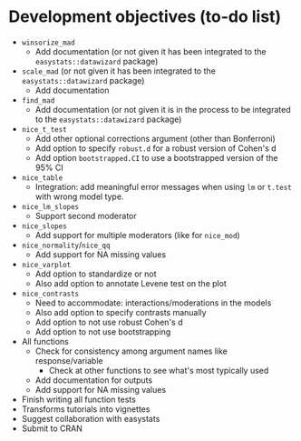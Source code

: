 # Development objectives (to-do list)

-   `winsorize_mad`
    -   Add documentation (or not given it has been integrated to the `easystats::datawizard` package)
-   `scale_mad` (or not given it has been integrated to the `easystats::datawizard` package)
    -   Add documentation
-   `find_mad`
    -   Add documentation (or not given it is in the process to be integrated to the `easystats::datawizard` package)
-   `nice_t_test`
    -   Add other optional corrections argument (other than Bonferroni)
    -   Add option to specify `robust.d` for a robust version of Cohen's d
    -   Add option `bootstrapped.CI` to use a bootstrapped version of the 95% CI
-   `nice_table`
    -   Integration: add meaningful error messages when using `lm` or `t.test` with wrong model type.
-   `nice_lm_slopes`
    -   Support second moderator
-   `nice_slopes`
    -   Add support for multiple moderators (like for `nice_mod`)
-   `nice_normality`/`nice_qq`
    -   Add support for NA missing values
-   `nice_varplot`
    -   Add option to standardize or not
    -   Also add option to annotate Levene test on the plot
-   `nice_contrasts`
    -   Need to accommodate: interactions/moderations in the models
    -   Also add option to specify contrasts manually
    -   Add option to not use robust Cohen's d
    -   Add option to not use bootstrapping
-   All functions
    -   Check for consistency among argument names like response/variable
        -   Check at other functions to see what's most typically used
    -   Add documentation for outputs
    -   Add support for NA missing values
-   Finish writing all function tests
-   Transforms tutorials into vignettes
-   Suggest collaboration with easystats
-   Submit to CRAN
